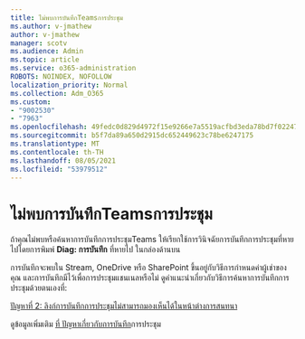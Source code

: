 ```yaml
---
title: ไม่พบการบันทึกTeamsการประชุม
ms.author: v-jmathew
author: v-jmathew
manager: scotv
ms.audience: Admin
ms.topic: article
ms.service: o365-administration
ROBOTS: NOINDEX, NOFOLLOW
localization_priority: Normal
ms.collection: Adm_O365
ms.custom:
- "9002530"
- "7963"
ms.openlocfilehash: 49fedc0d829d4972f15e9266e7a5519acfbd3eda78bd7f022477060523b9afd3
ms.sourcegitcommit: b5f7da89a650d2915dc652449623c78be6247175
ms.translationtype: MT
ms.contentlocale: th-TH
ms.lasthandoff: 08/05/2021
ms.locfileid: "53979512"
---
```

# <a name="cant-find-the-teams-meeting-recording"></a>ไม่พบการบันทึกTeamsการประชุม

ถ้าคุณไม่พบหรือค้นหาการบันทึกการประชุมTeams ให้เรียกใช้การวินิจฉัยการบันทึกการประชุมที่หายไปโดยการพิมพ์ **Diag: การบันทึก** ที่หายไป ในกล่องด้านบน 

การบันทึกจะพบใน Stream, OneDrive หรือ SharePoint ขึ้นอยู่กับวิธีการกําหนดค่าผู้เช่าของคุณ และการบันทึกมีไว้เพื่อการประชุมแชนเนลหรือไม่ ดูคําแนะนําเกี่ยวกับวิธีการค้นหาการบันทึกการประชุมด้วยตนเองที่: 

[ปัญหาที่ 2: ลิงก์การบันทึกการประชุมไม่สามารถมองเห็นได้ในหน้าต่างการสนทนา](/microsoftteams/troubleshoot/meetings/troubleshoot-meeting-recording-issues#issue-2-the-meeting-recording-link-isnt-visible-in-a-chat-window)

ดูข้อมูลเพิ่มเติม [ที่ ปัญหาเกี่ยวกับการบันทึก](/microsoftteams/troubleshoot/meetings/troubleshoot-meeting-recording-issues)การประชุม
